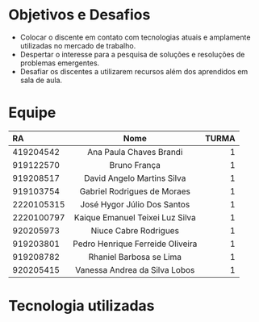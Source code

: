 # Objetivos e Desafios
* Colocar o discente em contato com tecnologias atuais e amplamente utilizadas no mercado de trabalho.
* Despertar o interesse para a pesquisa de soluções e resoluções de problemas emergentes.
* Desafiar os discentes a utilizarem recursos além dos aprendidos em sala de aula.

# Equipe
| RA  |Nome | TURMA |
| :------------ |:---------------:| -----:|
|419204542|Ana Paula Chaves Brandi|1|
|919122570|Bruno França|1| 
|919208517|David Angelo Martins Silva|1| 
|919103754|Gabriel Rodrigues de Moraes|1|
|2220105315|José Hygor Júlio Dos Santos|1| 
|2220100797|Kaique Emanuel Teixei Luz Silva|1|
|920205973|Niuce Cabre Rodrigues|1|
|919203801|Pedro Henrique Ferreide Oliveira|1| 
|919208782|Rhaniel Barbosa se Lima|1|
|920205415|Vanessa Andrea da Silva Lobos|1|

# Tecnologia utilizadas
